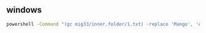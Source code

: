 ## windows

```bash
powershell -Command "(gc mig33/inner.folder/1.txt) -replace 'Mango', 'Apple' | Out-File -encoding ASCII 1.txt"
```
